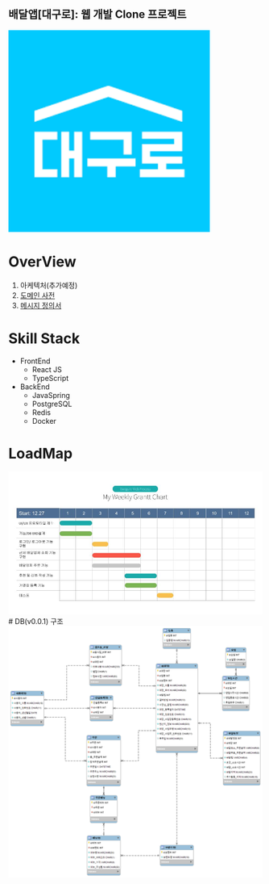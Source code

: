 ## 배달앱[대구로]: 웹 개발 Clone 프로젝트
<img src ="./daeguro.png"
  width="400"
  height="400"
 />

# OverView 
  1. 아케텍처(추가예정)
  2. <a href = "https://docs.google.com/spreadsheets/d/1dwUyUC8X01WGSuRdHDlRUA3yHVH9tlbpUCRwhLNwGdM/edit?usp=sharing">도메인 사전</a>
  3. <a href = "https://docs.google.com/spreadsheets/d/1dwUyUC8X01WGSuRdHDlRUA3yHVH9tlbpUCRwhLNwGdM/edit#gid=2124564765?usp=sharing">메시지 정의서</a>
# Skill Stack
  + FrontEnd
    + React JS
    + TypeScript
  + BackEnd
    + JavaSpring
    + PostgreSQL
    + Redis
    + Docker
# LoadMap
<img src ="./loadMap.jpg"/>
# DB(v0.0.1) 구조
<img src ="/Backend/DB/ERD/논리명/PDF/대구로ERD001.png"/>
